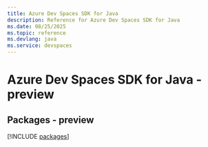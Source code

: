 ```yaml
---
title: Azure Dev Spaces SDK for Java
description: Reference for Azure Dev Spaces SDK for Java
ms.date: 08/25/2025
ms.topic: reference
ms.devlang: java
ms.service: devspaces
---
```

# Azure Dev Spaces SDK for Java - preview
## Packages - preview
[!INCLUDE [packages](dev-spaces-index.md)]